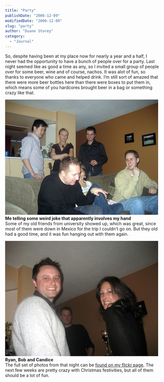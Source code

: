 ```yaml
---
title: "Party"
publishDate: "2006-12-09"
modifiedDate: "2006-12-09"
slug: "party"
author: "Duane Storey"
category:
  - "Journal"
---
```


So, despite having been at my place now for nearly a year and a half, I never had the opportunity to have a bunch of people over for a party. Last night seemed like as good a time as any, so I invited a small group of people over for some beer, wine and of course, nachos. It was alot of fun, so thanks to everyone who came and helped drink. I’m still sort of amazed that there were more beer bottles here than there were boxes to put them in, which means some of you hardcores brought beer in a bag or something crazy like that.

  
[![Me in the process of telling a joke](_images/party-1.jpg)](http://www.flickr.com/photos/duanestorey/318057066/)  
**Me telling some weird joke that apparently involves my hand**  
Some of my old friends from university showed up, which was great, since most of them were down in Mexico for the trip I couldn’t go on. But they old had a good time, and it was fun hanging out with them again.

  
[![Ryan, Bob and Candice](_images/party-2.jpg)](http://www.flickr.com/photos/duanestorey/318056921/)  
**Ryan, Bob and Candice**  
The full set of photos from that night can be [found on my flickr page](http://www.flickr.com/photos/duanestorey/sets/72157594412687659/). The next few weeks are pretty crazy with Christmas festivities, but all of them should be a lot of fun.